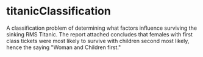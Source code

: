 # titanicClassification
A classification problem of determining what factors influence surviving the sinking RMS Titanic. The report attached concludes that females with first class tickets were most likely to survive with children second most likely, hence the saying "Woman and Children first."
